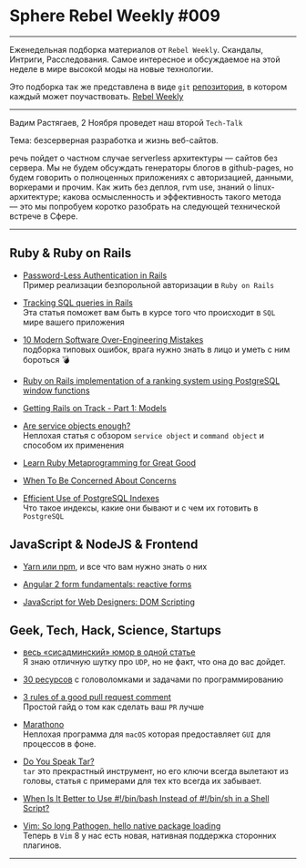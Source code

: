 # Sphere Rebel Weekly #009
----

Еженедельная подборка материалов от `Rebel Weekly`. Скандалы, Интриги, Расследования.
Самое интересное и обсуждаемое на этой неделе в мире высокой моды на новые технологии.

Это подборка так же представлена в виде `git` [репозитория](https://github.com/SphereConsultingInc/weekly), в котором каждый может
поучаствовать. [Rebel Weekly](https://github.com/SphereConsultingInc/weekly)

---

Вадим Растягаев, 2 Ноября проведет наш второй `Tech-Talk`

Тема: безсерверная разработка и жизнь веб-сайтов.

речь пойдет о частном случае serverless архитектуры — сайтов без сервера. Мы не будем обсуждать генераторы блогов в github-pages, но будем говорить о полноценных приложениях с авторизацией, данными, воркерами и прочим. Как жить без деплоя, rvm use, знаний о linux-архитектуре; какова осмысленность и эффективность такого метода — это мы попробуем коротко разобрать на следующей технической встрече в Сфере.

---

## Ruby & Ruby on Rails

* [Password-Less Authentication in Rails](https://www.sitepoint.com/password-less-authentication-in-rails/)<br/>
Пример реализации безпорольной авторизации в `Ruby on Rails`

* [Tracking SQL queries in Rails](http://stevenyue.com/blogs/tracking-sql-queries-in-rails/)<br/>
Эта статья поможет вам быть в курсе того что происходит в `SQL` мире вашего приложения

* [10 Modern Software Over-Engineering Mistakes](https://medium.com/@rdsubhas/10-modern-software-engineering-mistakes-bc67fbef4fc8#.lcflul10h)<br/>
подборка типовых ошибок, врага нужно знать в лицо и уметь с ним бороться 💣

* [Ruby on Rails implementation of a ranking system using PostgreSQL window functions](http://naturaily.com/blog/post/ruby-on-rails-implementation-of-a-ranking-system-using-postgresql-window-functions)

* [Getting Rails on Track - Part 1: Models](https://8thlight.com/blog/christoph-gockel/2016/10/19/getting-rails-on-track-part-1-models.html)

* [Are service objects enough?](http://blog.ragnarson.com/2016/10/19/are-service-objects-enough.html)<br/>
Неплохая статья с обзором `service object` и `command object` и способом их применения

* [Learn Ruby Metaprogramming for Great Good](https://www.sitepoint.com/learn-ruby-metaprogramming-for-great-good/)

* [When To Be Concerned About Concerns](https://blog.codeship.com/when-to-be-concerned-about-concerns/)

* [Efficient Use of PostgreSQL Indexes](https://devcenter.heroku.com/articles/postgresql-indexes)<br/>
Что такое индексы, какие они бывают и с чем их готовить в `PostgreSQL`

## JavaScript & NodeJS & Frontend

* [Yarn или npm](http://prgssr.ru/development/yarn-ili-npm-vse-chto-vam-nuzhno-znat.html), и все что вам нужно знать о них

* [Angular 2 form fundamentals: reactive forms](https://toddmotto.com/angular-2-forms-reactive)

* [JavaScript for Web Designers: DOM Scripting](http://alistapart.com/article/javascript-for-web-designers)

## Geek, Tech, Hack, Science, Startups

* [весь «сисадминский» юмор в одной статье](https://tproger.ru/devnull/sysadmins-humor/)<br/>
Я знаю отличную шутку про `UDP`, но не факт, что она до вас дойдет.

* [30 ресурсов](http://theasder.github.io/learning/2016/01/21/where-can-I-find-programming-puzzles-and-challenges.html) с головоломками и задачами по программированию

* [3 rules of a good pull request comment](https://medium.com/@yukas/how-to-write-good-pull-requests-comments-ce17ec3f5f36#.o5ywysdj4)<br/>
Простой гайд о том как сделать ваш `PR` лучше

* [Marathono](http://www.marathono.com/)<br/>
Неплохая программа для `macOS` которая предоставляет `GUI` для процессов в фоне.

* [Do You Speak Tar?](http://bfontaine.net/blog/2016/09/17/do-you-speak-tar/)<br/>
`tar` это прекрастный инструмент, но его ключи всегда вылетают из головы, статья с примерами для тех кто всегда их забывает.

* [When Is It Better to Use #!/bin/bash Instead of #!/bin/sh in a Shell Script?](http://www.howtogeek.com/276607/when-is-it-better-to-use-bin-bash-instead-of-bin-sh-in-a-shell-script/)

* [Vim: So long Pathogen, hello native package loading](https://shapeshed.com/vim-packages/)<br/>
Теперь в `Vim` 8 у нас есть новая, нативная поддержка сторонних плагинов.

-----------------
